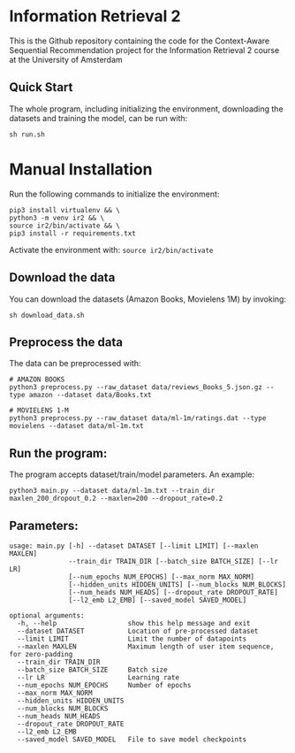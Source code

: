 # Information Retrieval 2
This is the Github repository containing the code for the Context-Aware Sequential Recommendation project for the Information Retrieval 2 course at the University of Amsterdam

## Quick Start
The whole program, including initializing the environment, downloading the datasets and training the model, can be run with:
```
sh run.sh
```

# Manual Installation
Run the following commands to initialize the environment:
```
pip3 install virtualenv && \
python3 -m venv ir2 && \
source ir2/bin/activate && \
pip3 install -r requirements.txt
```

Activate the environment with: `source ir2/bin/activate`

## Download the data
You can download the datasets (Amazon Books, Movielens 1M) by invoking:
```
sh download_data.sh
```

## Preprocess the data
The data can be preprocessed with:

```
# AMAZON BOOKS
python3 preprocess.py --raw_dataset data/reviews_Books_5.json.gz --type amazon --dataset data/Books.txt

# MOVIELENS 1-M
python3 preprocess.py --raw_dataset data/ml-1m/ratings.dat --type movielens --dataset data/ml-1m.txt

```

## Run the program:
The program accepts dataset/train/model parameters. An example:
```
python3 main.py --dataset data/ml-1m.txt --train_dir maxlen_200_dropout_0.2 --maxlen=200 --dropout_rate=0.2
```

## Parameters:
```
usage: main.py [-h] --dataset DATASET [--limit LIMIT] [--maxlen MAXLEN]
               --train_dir TRAIN_DIR [--batch_size BATCH_SIZE] [--lr LR]
               [--num_epochs NUM_EPOCHS] [--max_norm MAX_NORM]
               [--hidden_units HIDDEN_UNITS] [--num_blocks NUM_BLOCKS]
               [--num_heads NUM_HEADS] [--dropout_rate DROPOUT_RATE]
               [--l2_emb L2_EMB] [--saved_model SAVED_MODEL]

optional arguments:
  -h, --help                  show this help message and exit
  --dataset DATASET           Location of pre-processed dataset
  --limit LIMIT               Limit the number of datapoints
  --maxlen MAXLEN             Maximum length of user item sequence, for zero-padding
  --train_dir TRAIN_DIR
  --batch_size BATCH_SIZE     Batch size
  --lr LR                     Learning rate
  --num_epochs NUM_EPOCHS     Number of epochs
  --max_norm MAX_NORM
  --hidden_units HIDDEN_UNITS
  --num_blocks NUM_BLOCKS
  --num_heads NUM_HEADS
  --dropout_rate DROPOUT_RATE
  --l2_emb L2_EMB
  --saved_model SAVED_MODEL   File to save model checkpoints
  ```
